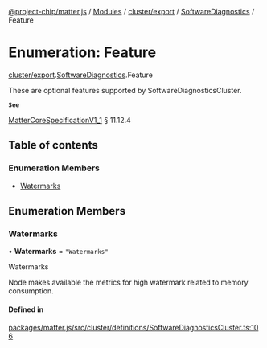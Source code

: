 [@project-chip/matter.js](../README.md) / [Modules](../modules.md) / [cluster/export](../modules/cluster_export.md) / [SoftwareDiagnostics](../modules/cluster_export.SoftwareDiagnostics.md) / Feature

# Enumeration: Feature

[cluster/export](../modules/cluster_export.md).[SoftwareDiagnostics](../modules/cluster_export.SoftwareDiagnostics.md).Feature

These are optional features supported by SoftwareDiagnosticsCluster.

**`See`**

[MatterCoreSpecificationV1_1](../interfaces/spec_export.MatterCoreSpecificationV1_1.md) § 11.12.4

## Table of contents

### Enumeration Members

- [Watermarks](cluster_export.SoftwareDiagnostics.Feature.md#watermarks)

## Enumeration Members

### Watermarks

• **Watermarks** = ``"Watermarks"``

Watermarks

Node makes available the metrics for high watermark related to memory consumption.

#### Defined in

[packages/matter.js/src/cluster/definitions/SoftwareDiagnosticsCluster.ts:106](https://github.com/project-chip/matter.js/blob/e87b236f/packages/matter.js/src/cluster/definitions/SoftwareDiagnosticsCluster.ts#L106)

